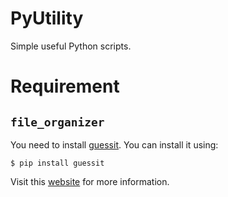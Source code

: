 # PyUtility
Simple useful Python scripts.

# Requirement

## `file_organizer`

You need to install [guessit](https://guessit.readthedocs.io/en/latest/). You can install it using:

```
$ pip install guessit
```
Visit this [website](https://guessit.readthedocs.io/en/latest/) for more information.
